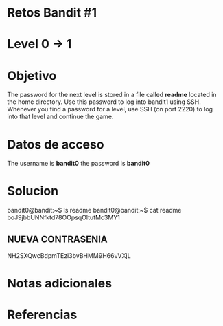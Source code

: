 # Retos Bandit #1
# Level 0 -> 1

# Objetivo

The password for the next level is stored in a file called **readme** located in the home directory. Use this password to log into bandit1 using SSH. Whenever you find a password for a level, use SSH (on port 2220) to log into that level and continue the game.

# Datos de acceso
The username is **bandit0**
the password is **bandit0**

# Solucion
bandit0@bandit:~$ ls
readme
bandit0@bandit:~$ cat readme
boJ9jbbUNNfktd78OOpsqOltutMc3MY1

## NUEVA CONTRASENIA
NH2SXQwcBdpmTEzi3bvBHMM9H66vVXjL


# Notas adicionales

# Referencias 